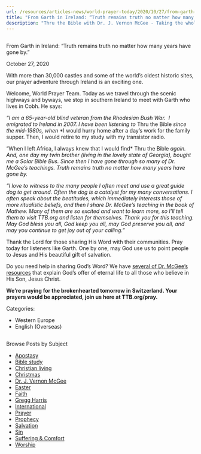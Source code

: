 ```yaml
---
url: /resources/articles-news/world-prayer-today/2020/10/27/from-garth-in-ireland-truth-remains-truth-no-matter-how-many-years-have-gone-by
title: "From Garth in Ireland: “Truth remains truth no matter how many years have gone by.”"
description: "Thru the Bible with Dr. J. Vernon McGee - Taking the whole Word to the whole world"
---
```







## 
 From Garth in Ireland: “Truth remains truth no matter how many years have gone by.”


October 27, 2020
![]()




With more than 30,000 castles and some of the world’s oldest historic sites, our prayer adventure through Ireland is an exciting one.

Welcome, World Prayer Team. Today as we travel through the scenic highways and byways, we stop in southern Ireland to meet with Garth who lives in Cobh. He says: 

*“I am a 65-year-old blind veteran from the* *Rhodesian Bush War.  I emigrated to Ireland in 2007. I have been listening to* Thru the Bible *since the mid-1980s, when* *I would hurry home after a day’s work for the family supper. Then, I would retire to my study with my transistor radio.  
  
“When I left Africa, I always knew that I would find* Thru the Bible *again. And, one day my twin brother (living in the lovely state of Georgia), bought me a Solar Bible Bus. Since then I have gone through so many of Dr. McGee’s teachings. Truth remains truth no matter how many years have gone by.*

*“I love to witness to the many people I often meet and use a great guide dog to get around. Often the dog is a catalyst for my many conversations. I often speak about the beatitudes, which immediately interests those of more ritualistic beliefs, and then I share Dr. McGee’s teaching in the book of Mathew. Many of them are so excited and want to learn more, so I’ll tell them to visit TTB.org and listen for themselves. Thank you for this teaching. May God bless you all,* *God keep you all, may God preserve you all, and may you continue to get joy out of your calling.”*

Thank the Lord for those sharing His Word with their communities. Pray today for listeners like Garth. One by one, may God use us to point people to Jesus and His beautiful gift of salvation. 

Do you need help in sharing God’s Word? We have [several of Dr. McGee’s resources](https://www.ttb.org/salvation) that explain God’s offer of eternal life to all those who believe in His Son, Jesus Christ.

**We’re praying for the brokenhearted tomorrow in Switzerland. Your prayers would be appreciated, join us here at TTB.org/pray.**



Categories: 


* Western Europe
* English (Overseas)









## 
 Browse Posts by Subject


* [Apostasy](/resources/articles-news/-in-tags/tags/Apostasy)
* [Bible study](/resources/articles-news/-in-tags/tags/Bible-study)
* [Christian living](/resources/articles-news/-in-tags/tags/Christian-living)
* [Christmas](/resources/articles-news/-in-tags/tags/Christmas)
* [Dr. J. Vernon McGee](/resources/articles-news/-in-tags/tags/Dr-J-Vernon-McGee)
* [Easter](/resources/articles-news/-in-tags/tags/easter)
* [Faith](/resources/articles-news/-in-tags/tags/Faith)
* [Gregg Harris](/resources/articles-news/-in-tags/tags/Gregg-Harris)
* [International](/resources/articles-news/-in-tags/tags/International)
* [Prayer](/resources/articles-news/-in-tags/tags/prayer)
* [Prophecy](/resources/articles-news/-in-tags/tags/Prophecy)
* [Salvation](/resources/articles-news/-in-tags/tags/Salvation)
* [Sin](/resources/articles-news/-in-tags/tags/sin)
* [Suffering & Comfort](/resources/articles-news/-in-tags/tags/Suffering-Comfort)
* [Worship](/resources/articles-news/-in-tags/tags/worship)






